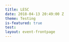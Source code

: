 ```yaml
---
title: LESC
date: 2018-04-13 20:49:00 Z
theme: Testing
is-featured: true
test: 
layout: event-frontpage
---
```


